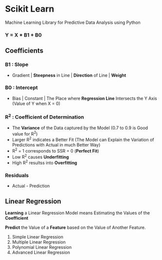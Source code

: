 # Scikit Learn
Machine Learning Library for Predictive Data Analysis using Python 

### Y = X * B1 + B0

## Coefficients

### B1 : Slope 
- Gradient | **Steepness** in Line | **Direction** of Line | **Weight**

### B0 : Intercept 
- Bias | Constant | The Place where **Regression Line** Intersects the Y Axis (Value of Y when X = 0)

### R<sup>2</sup> : Coefficient of Determination

- The **Variance** of the Data captured by the Model (0.7 to 0.9 is Good value for R<sup>2</sup>) 
- Larger R<sup>2</sup> indicates a Better Fit (The Model can Explain the Variation of Predictions with Actual in much Better Way)
- R<sup>2</sup> = 1 corresponds to SSR = 0 (**Perfect Fit**) 
- Low R<sup>2</sup> causes **Underfitting**
- High R<sup>2</sup> resultss into **Overfitting**

### Residuals 
- Actual - Prediction


## Linear Regression

**Learning** a Linear Regression Model means Estimating the Values of the **Coefficient** 

**Predict** the Value of a **Feature** based on the Value of Another Feature.

1. Simple Linear Regression
2. Multiple Linear Regression
3. Polynomial Linear Regression
4. Advanced Linear Regression

